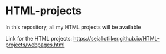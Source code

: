 # HTML-projects
In this repository, all my HTML projects will be available

Link for the HTML projects: https://sejallotliker.github.io/HTML-projects/webpages.html
